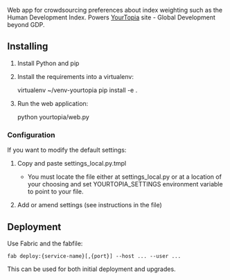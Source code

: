 Web app for crowdsourcing preferences about index weighting such as the Human
Development Index. Powers [YourTopia][] site - Global Development beyond GDP.

[YourTopia]: http://yourtopia.net/

## Installing

1. Install Python and pip

2. Install the requirements into a virtualenv:

      virtualenv ~/venv-yourtopia
      pip install -e . 

3. Run the web application:

      python yourtopia/web.py

### Configuration

If you want to modify the default settings:

1. Copy and paste settings\_local.py.tmpl

   * You must locate the file either at settings\_local.py or at a location of
     your choosing and set YOURTOPIA\_SETTINGS environment variable to point to
     your file.

2. Add or amend settings (see instructions in the file)

## Deployment

Use Fabric and the fabfile:

    fab deploy:{service-name}[,{port}] --host ... --user ...

This can be used for both initial deployment and upgrades.

